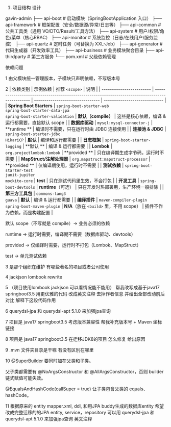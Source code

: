1. 项目结构 设计

gavin-admin
├── api-boot # 启动模块（SpringBootApplication 入口）
├── api-framework # 框架配置（安全/数据源/异常/日志等）
├── api-common # 公共工具类（通用 VO/DTO/Result/工具方法）
├── api-system # 用户/权限/角色/菜单（核心RBAC）
├── api-monitor # 系统监控（日志/在线用户/服务监控）
├── api-quartz # 定时任务（可替换为 XXL-Job）
├── api-generator # 代码生成器（开发效率工具）
├── api-business # 业务模块聚合目录
├── api-thirdparty # 第三方服务
└── pom.xml # 父级依赖管理

依赖问题

1 由父模块统一管理版本，子模块只声明依赖，不写版本号

2 | 依赖类别 | 示例依赖 | 推荐 `<scope>`                     | 说明 |
| ------------------------ | ----------------------------------------------------------------------------------------------- | -------------------------------- | ----------------------------- |
| **Spring Boot Starters** | `spring-boot-starter-web`<br>`spring-boot-starter-data-jpa`<br>
`spring-boot-starter-validation` | **默认（compile）**                  | 这些是核心依赖，编译 & 运行都需要，直接默认
scope |
| **数据库驱动**                |
`mysql:mysql-connector-j`                                                                       | **runtime
**                      | 编译时不需要，只在运行时由 JDBC 连接使用 |
| **连接池 & JDBC**           | `spring-boot-starter-jdbc`<br>
`HikariCP`                                                        | **默认**                           |
编译和运行都需要 |
| **日志框架**                 |
`spring-boot-starter-logging`                                                                   | **默认
**                           | 编译 & 运行都需要 |
| **Lombok**               |
`org.projectlombok:lombok`                                                                      | **provided
**                     | 只在编译期生成字节码，运行时不需要 |
| **MapStruct/注解处理器**      |
`org.mapstruct:mapstruct-processor`                                                             | **provided
**                     | 仅编译期使用，运行时不需要 |
| **测试依赖**                 | `spring-boot-starter-test`<br>`junit-jupiter`<br>
`mockito-core`                                 | **test**                         | 只在测试代码里生效，不会打包 |
| **开发工具**                 |
`spring-boot-devtools`                                                                          | **runtime**（可选） |
只在开发时热部署用，生产环境一般排除 |
| **第三方工具包**               | `commons-lang3`<br>
`guava`                                                                      | **默认**                           |
编译 & 运行都需要 |
| **编译插件**                 | `maven-compiler-plugin`<br>
`spring-boot-maven-plugin`                                           | **N/A**（放在 `<build>` 里，不用 scope） |
插件不作为依赖，而是构建配置 |

默认 scope（不写就是 compile）→ 业务必须的依赖

runtime → 运行时需要，编译期不需要（数据库驱动、devtools）

provided → 仅编译时需要，运行时不打包（Lombok、MapStruct）

test → 单元测试依赖

3 是那个组织在维护 有哪些著名的项目或者公司使用

4 jackjson lombook rewrite

5 （项目使用lombook jackjson 可以看情况能不能用）
帮我改写成基于java17 springboot3.5 用更优雅的代码 改成英文注释 去掉作者信息 并给出全部改动前后对比
解释下这段代码作用

6 querydsl-jpa 和 querydsl-apt 5.1.0 来加强jpa查询

7 项目是 java17 springboot3.5 考虑版本兼容性 帮我补充版本号 + Maven 坐标链接

8 项目是 java17 springboot3.5 在迁移JDK8的项目 怎么修复 给出原因

9 .mvn 文件夹目录是干嘛 有没有区别在哪里

10 @SuperBuilder 要同时加在父类和子类。

父子类都需要有 @NoArgsConstructor 和 @AllArgsConstructor，否则 builder 链式赋值可能失效。

@EqualsAndHashCode(callSuper = true) 让子类包含父类的 equals、hashCode。

11  根据原来的 entity mapper.xml, ddl, 和用JPA buddy生成的数据库entity
希望改成完整迁移的的JPA entity, service，repository 
可以用 querydsl-jpa 和 querydsl-apt 5.1.0 来加强jpa查询 英文注释 